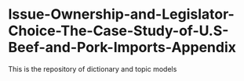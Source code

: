 # Issue-Ownership-and-Legislator-Choice-The-Case-Study-of-U.S-Beef-and-Pork-Imports-Appendix
This is the repository of dictionary and topic models
